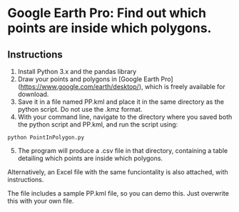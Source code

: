 # Google Earth Pro: Find out which points are inside which polygons.

## Instructions

1. Install Python 3.x and the pandas library
2. Draw your points and polygons in [Google Earth Pro] (https://www.google.com/earth/desktop/), which is freely available for download.
3. Save it in a file named PP.kml and place it in the same directory as the python script. Do not use the .kmz format.
4. With your command line, navigate to the directory where you saved both the python script and PP.kml, and run the script using:
```
python PointInPolygon.py
```
5. The program will produce a .csv file in that directory, containing a table detailing which points are inside which polygons.

Alternatively, an Excel file with the same funciontality is also attached, with instructions.

The file includes a sample PP.kml file, so you can demo this. Just overwrite this with your own file.
